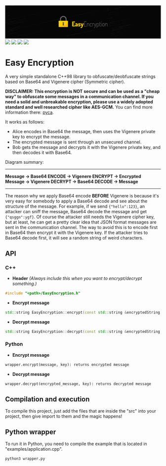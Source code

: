 ![](banner.jpg)
[![](https://img.shields.io/static/v1?label=C%2B%2B%20Version&message=98&color=%2300599C&logo=c%2B%2B&logoColor=%23FFFFFF&style=flat-square)](https://www.cplusplus.com/doc/oldtutorial/)
[![](https://img.shields.io/github/actions/workflow/status/philipperemy/easy-encryption/windows-cmake.yml?branch=master&label=Windows%20Build&logo=windows&logoColor=%23FFFFFF&style=flat-square)](https://github.com/philipperemy/easy-encryption/actions/workflows/windows-cmake.yml)
[![](https://img.shields.io/github/actions/workflow/status/philipperemy/easy-encryption/linux-cmake.yml?branch=master&label=Linux%20Build&logo=linux&logoColor=%23FFFFFF&style=flat-square)](https://github.com/philipperemy/easy-encryption/actions/workflows/linux-cmake.yml)
[![](https://img.shields.io/github/actions/workflow/status/philipperemy/easy-encryption/macos-cmake.yml?branch=master&label=macOS%20Build&logo=apple&logoColor=%23FFFFFF&style=flat-square)](https://github.com/philipperemy/easy-encryption/actions/workflows/macos-cmake.yml)

# Easy Encryption
A very simple standalone C++98 library to obfuscate/deobfuscate strings based on Base64 and Vigenere cipher (Symmetric cipher).

**DISCLAIMER: This encryption is NOT secure and can be used as a "cheap way" to obfuscate some messages in a communication channel. If you need a solid and unbreakable encryption, please use a widely adopted standard and well researched cipher like AES-GCM.** You can find more information there: [pyca](https://github.com/pyca/cryptography).

It works as follows:
- Alice encodes in Base64 the message, then uses the Vigenere private key to encrypt the message.
- The encrypted message is sent through an unsecured channel.
- Bob gets the message and decrypts it with the Vigenere private key, and then decodes it with Base64.

Diagram summary:
___
**Message -> Base64 ENCODE -> Vigenere ENCRYPT -> Encrypted Message -> Vigenere DECRYPT -> Base64 DECODE -> Message**
___

The reason why we apply Base64 encode **BEFORE** Vigenere is because it's very easy for somebody to apply a Base64 decode and see about the structure of the message. For example, if we send `{"hello":123}`, an attacker can sniff the message, Base64 decode the message and get `{"qsggn":ygf}`. Of course the attacker still needs the Vigenere cipher key, but at least, he can get a pretty clear idea that JSON format messages are sent in the communication channel. The way to avoid this is to encode first in Base64 then encrypt it with the Vigenere key. If the attacker tries to Base64 decode first, it will see a random string of weird characters.

## API

### C++
- **Header** _(Always include this when you want to encrypt/decrypt something.)_
```c++
#include "<path>/EasyEncryption.h"
```

- **Encrypt message**
```c++
std::string EasyEncryption::encrypt(const std::string &encryptedString, const std::string &key)
```

- **Decrypt message**
```c++
std::string EasyEncryption::decrypt(const std::string &encryptedString, const std::string &key)
```

### Python

- **Encrypt message**
```python
wrapper.encrypt(message, key): returns encrypted message
```

- **Decrypt message**
```python
wrapper.decrypt(encrypted_message, key): returns decrypted message
```

## Compilation and execution
To compile this project, just add the files that are inside the "src" into your project, then give import to them and the magic happens!

## Python wrapper
To run it in Python, you need to compile the example that is located in "examples/application.cpp".
```bash
python3 wrapper.py
```
